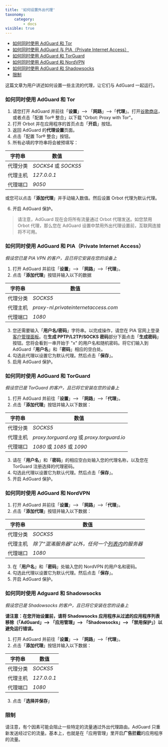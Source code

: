 ```yaml
---
title: '如何设置外出代理'
taxonomy:
    category:
        - docs
visible: true
---
```


* [如何同时使用 AdGuard 和 Tor ](#tor)
* [如何同时使用 AdGuard 与 PIA（Private Internet Access）](#pia)
* [如何同时使用 AdGuard 和 TorGuard](#torguard)
* [如何同时使用 AdGuard 和 NordVPN](#nordvpn)
* [如何同时使用 AdGuard 和 Shadowsocks](#shadowsocks)
* [限制](#limitations)

这篇文章为用户讲述如何设置一些主流的代理，让它们与 AdGuard 一起运行。
<a name="tor"></a>
### 如何同时使用 AdGuard 和 Tor


1. 请您打开 AdGuard 并前往「**设置**」--> 「**网路**」-->「**代理**」。打开[谷歌商店](https://play.google.com/store/apps/details?id=org.torproject.android&noprocess)，或者点击「配置 Tor® 整合」以下载  "Orbot: Proxy with Tor"。
2. 打开 Orbot  并在应用程序的首页点击「**开启**」按钮。
3. 返回 AdGuard 的**代理设置**页面。
4. 点击「配置 Tor® 整合」按钮。
5. 所有必填的字符串将会被预填写：

字符串      |  数值
-------    | --------- 
代理分类 | *SOCKS4* 或 *SOCKS5*
代理主机 | *127.0.0.1*
代理端口 | *9050*

或您可以点击「**添加代理**」并手动输入数值。然后设置 Orbot 代理为默认代理。

6. 开启 AdGuard 保护。

> 请注意，AdGuard 现在会将所有流量通过 Orbot 代理发送。如您禁用 Orbot 代理，那么您在 AdGuard 设置中禁用外出代理设置前，互联网连接将不可用。
<a name="pia"></a>
### 如何同时使用 AdGuard 和 PIA（Private Internet Access）
*假设您已是 PIA VPN 的客户，且已将它安装在您的设备上*
1. 打开 AdGuard 并前往「**设置**」--> 「**网路**」-->「**代理**」。
2. 点击「**添加代理**」按钮并输入以下的数据 
   
字符串   |  数值
------- | --------- 
代理分类 | *SOCKS5* 
代理主机 | *proxy-nl.privateinternetaccess.com*
代理端口 | *1080*
	
3. 您还需要输入「**用户名/密码**」字符串。以完成操作，请您在 PIA 官网上登录[客户管理面板](https://www.privateinternetaccess.com/pages/client-sign-in)。在**生成 PPTP/L2TP/SOCKS 密码**部分下面点击「**生成密码**」按钮。您将会看到一串开始于 "x" 的用户名和随机密码。将它们输入到 AdGuard「**用户名**」和「**密码**」相应的空白处。
4. 勾选此代理以设置它为默认代理。然后点击「**保存**」。
5. 启用 AdGuard 保护。
<a name="torguard"></a>
### 如何同时使用 AdGuard 和 TorGuard
*假设您已是  TorGuard 的客户，且已将它安装在您的设备上*
1. 打开 AdGuard 并前往「**设置**」--> 「**网路**」-->「**代理**」。
2. 点击「**添加代理**」按钮并输入以下数据：

字符串     |  数值
-------    | --------- 
代理分类 | *SOCKS5* 
代理主机 | *proxy.torguard.org* 或 *proxy.torguard.io*
代理端口 | *1080* 或 *1085* 或 *1090*	

3. 请在「**用户名**」和「**密码**」的相应空白处输入您的代理名称，以及您在 TorGuard 注册选择的代理密码。
4. 勾选此代理以设置它为默认代理。然后点击「**保存**」。
5. 开启 AdGuard 保护。
<a name="nordvpn"></a>
### 如何同时使用 AdGuard 和 NordVPN
1. 打开 AdGuard 并前往「**设置**」--> 「**网路**」-->「**代理**」。
2. 点击「**添加代理**」按钮并输入以下数据：

字符串      |  数值
-------    | --------- 
代理分类 | *SOCKS5* 
代理主机 | *除了“混淆服务器”以外，任何一个[列表内](https://nordvpn.com/servers/)的服务器*
代理端口	 | *1080*

3. 在「**用户名**」和「**密码**」处输入您的 NordVPN 的用户名和密码。
4. 勾选此代理以设置它为默认代理。然后点击「**保存**」。
5. 开启 AdGuard 保护。
<a id="shadowsocks"></a>
### 如何同时使用 Adguard 和 Shadowsocks
*假设您已是  Shadowsocks 的客户，且已将它安装在您的设备上*

**请注意：在您开始设置前，请将 Shadowsocks 应用程序从过滤的应用程序列表移除（「AdGuard」--> 「应用管理」--> 「Shadowsocks」--> 「禁用保护」）以避免运行错误。**

1. 打开 AdGuard 并前往「**设置**」--> 「**网路**」-->「**代理**」。
2. 点击「**添加代理**」按钮并输入以下数据：

字符串      |  数值
-------    | ---------
代理分类 | *SOCKS5*
代理主机 | *127.0.0.1*
代理端口 | *1080*

3. 点击「**选择并保存**」
<a name="limitations"></a>
### 限制

请注意，有个因素可能会阻止一些特定的流量通过外出代理路由。AdGuard 只重新发送经过它的流量。基本上，也就是在「应用管理」里开启**广告拦截**的应用程序的流量。
